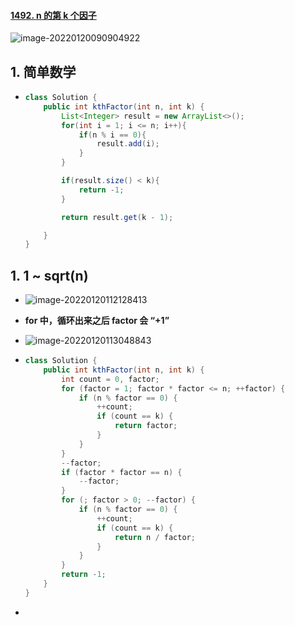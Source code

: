 #### [1492. n 的第 k 个因子](https://leetcode-cn.com/problems/the-kth-factor-of-n/)

![image-20220120090904922](https://raw.githubusercontent.com/TWDH/Leetcode-From-Zero/pictures/img/image-20220120090904922.png)

## 1. 简单数学

- ```java
  class Solution {
      public int kthFactor(int n, int k) {
          List<Integer> result = new ArrayList<>();
          for(int i = 1; i <= n; i++){
              if(n % i == 0){
                  result.add(i);
              }
          }
  
          if(result.size() < k){
              return -1;
          }
  
          return result.get(k - 1);
  
      }
  }
  ```

## 1. 1 ~ sqrt(n)

- ![image-20220120112128413](https://raw.githubusercontent.com/TWDH/Leetcode-From-Zero/pictures/img/image-20220120112128413.png)

- **for 中，循环出来之后 factor 会 “+1”**

- ![image-20220120113048843](https://raw.githubusercontent.com/TWDH/Leetcode-From-Zero/pictures/img/image-20220120113048843.png)

- ```java
  class Solution {
      public int kthFactor(int n, int k) {
          int count = 0, factor;
          for (factor = 1; factor * factor <= n; ++factor) {
              if (n % factor == 0) {
                  ++count;
                  if (count == k) {
                      return factor;
                  }
              }
          }
          --factor;
          if (factor * factor == n) {
              --factor;
          }
          for (; factor > 0; --factor) {
              if (n % factor == 0) {
                  ++count;
                  if (count == k) {
                      return n / factor;
                  }
              }
          }
          return -1;
      }
  }
  ```

- 